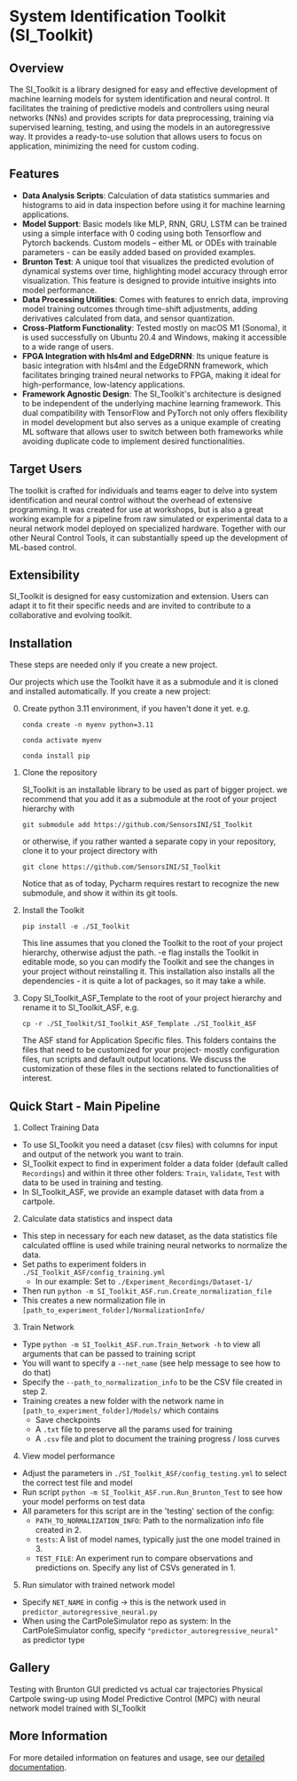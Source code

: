 # System Identification Toolkit (SI_Toolkit)

## Overview

The SI_Toolkit is a library designed for easy and effective development of machine learning models for system identification and neural control. It facilitates the training of predictive models and controllers using neural networks (NNs) and provides scripts for data preprocessing, training via supervised learning, testing, and using the models in an autoregressive way. It provides a ready-to-use solution that allows users to focus on application, minimizing the need for custom coding.

## Features

- **Data Analysis Scripts**: Calculation of data statistics summaries and histograms to aid in data inspection before using it for machine learning applications.
- **Model Support**: Basic models like MLP, RNN, GRU, LSTM can be trained using a simple interface with 0 coding using both Tensorflow and Pytorch backends. Custom models – either ML or ODEs with trainable parameters - can be easily added based on provided examples.
- **Brunton Test**: A unique tool that visualizes the predicted evolution of dynamical systems over time, highlighting model accuracy through error visualization. This feature is designed to provide intuitive insights into model performance.
- **Data Processing Utilities**: Comes with features to enrich data, improving model training outcomes through time-shift adjustments, adding derivatives calculated from data, and sensor quantization.
- **Cross-Platform Functionality**: Tested mostly on macOS M1 (Sonoma), it is used successfully on Ubuntu 20.4 and Windows, making it accessible to a wide range of users.
- **FPGA Integration with hls4ml and EdgeDRNN**: Its unique feature is basic integration with hls4ml and the EdgeDRNN framework, which facilitates bringing trained neural networks to FPGA, making it ideal for high-performance, low-latency applications.
- **Framework Agnostic Design**: The SI_Toolkit's architecture is designed to be independent of the underlying machine learning framework. This dual compatibility with TensorFlow and PyTorch not only offers flexibility in model development but also serves as a unique example of creating ML software that allows user to switch between both frameworks while avoiding duplicate code to implement desired functionalities.

## Target Users

The toolkit is crafted for individuals and teams eager to delve into system identification and neural control without the overhead of extensive programming. It was created for use at workshops, but is also a great working example for a pipeline from raw simulated or experimental data to a neural network model deployed on specialized hardware. Together with our other Neural Control Tools, it can substantially speed up the development of ML-based control.

## Extensibility

SI_Toolkit is designed for easy customization and extension. Users can adapt it to fit their specific needs and are invited to contribute to a collaborative and evolving toolkit.

## Installation
These steps are needed only if you create a new project.

Our projects which use the Toolkit have it as a submodule and it is cloned and  installed automatically.
If you create a new project:

0. Create python 3.11 environment, if you haven't done it yet. e.g.

    `conda create -n myenv python=3.11`

    `conda activate myenv`

    `conda install pip`

1. Clone the repository

    SI_Toolkit is an installable library to be used as part of bigger project.
    we recommend that you add it as a submodule at the root of your project hierarchy with

    `git submodule add https://github.com/SensorsINI/SI_Toolkit`

    or otherwise, if you rather wanted a separate copy in your repository,
    clone it to your project directory with

    `git clone https://github.com/SensorsINI/SI_Toolkit`

    Notice that as of today,
    Pycharm requires restart to recognize the new submodule,
    and show it within its git tools.

2. Install the Toolkit

    `pip install -e ./SI_Toolkit`

    This line assumes that you cloned the Toolkit to the root of your project hierarchy, otherwise adjust the path.
    -e flag installs the Toolkit in editable mode, so you can modify the Toolkit and see the changes in your project without reinstalling it.
    This installation also installs all the dependencies - it is quite a lot of packages, so it may take a while.
3. Copy SI_Toolkit_ASF_Template to the root of your project hierarchy and rename it to SI_Toolkit_ASF, e.g.

    `cp -r ./SI_Toolkit/SI_Toolkit_ASF_Template ./SI_Toolkit_ASF`

   The ASF stand for Application Specific files.
   This folders contains the files that need to be customized for your project- mostly configuration files, run scripts and default output locations.
   We discuss the customization of these files in the sections related to functionalities of interest.

## Quick Start - Main Pipeline
1. Collect Training Data
  - To use SI_Toolkit you need a dataset (csv files) with columns for input and output of the network you want to train.
  - SI_Toolkit expect to find in experiment folder a data folder (default called `Recordings`) and within it three other folders: `Train`, `Validate`, `Test` with data to be used in training and testing.
  - In SI_Toolkit_ASF, we provide an example dataset with data from a cartpole.
2. Calculate data statistics and inspect data
  - This step in necessary for each new dataset, as the data statistics file calculated offline is used while training neural networks to normalize the data.
  - Set paths to experiment folders in `./SI_Toolkit_ASF/config_training.yml`
    - In our example: Set to `./Experiment_Recordings/Dataset-1/`
  - Then run `python -m SI_Toolkit_ASF.run.Create_normalization_file`
  - This creates a new normalization file in `[path_to_experiment_folder]/NormalizationInfo/`
3. Train Network
  - Type `python -m SI_Toolkit_ASF.run.Train_Network -h` to view all arguments that can be passed to training script
  - You will want to specify a `--net_name` (see help message to see how to do that)
  - Specify the `--path_to_normalization_info` to be the CSV file created in step 2.
  - Training creates a new folder with the network name in `[path_to_experiment_folder]/Models/` which contains
    - Save checkpoints
    - A `.txt` file to preserve all the params used for training
    - A `.csv` file and plot to document the training progress / loss curves
4. View model performance
  - Adjust the parameters in `./SI_Toolkit_ASF/config_testing.yml` to select the correct test file and model
  - Run script `python -m SI_Toolkit_ASF.run.Run_Brunton_Test` to see how your model performs on test data
  - All parameters for this script are in the 'testing' section of the config:
    - `PATH_TO_NORMALIZATION_INFO`: Path to the normalization info file created in 2.
    - `tests`: A list of model names, typically just the one model trained in 3.
    - `TEST_FILE`: An experiment run to compare observations and predictions on. Specify any list of CSVs generated in 1.
5. Run simulator with trained network model
  - Specify `NET_NAME` in config -> this is the network used in `predictor_autoregressive_neural.py`
  - When using the CartPoleSimulator repo as system: In the CartPoleSimulator config, specify `"predictor_autoregressive_neural"` as predictor type

## Gallery
Testing with Brunton GUI predicted vs actual car trajectories
Physical Cartpole swing-up using Model Predictive Control (MPC) with neural network model trained with SI_Toolkit

## More Information
For more detailed information on features and usage, see our [detailed documentation](https://github.com/SensorsINI/SI_Toolkit/wiki/Detailed-Documentation).
